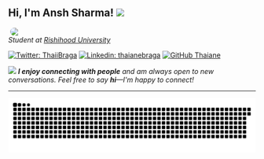 <h2> Hi, I'm Ansh Sharma! <img src="https://media.giphy.com/media/mGcNjsfWAjY5AEZNw6/giphy.gif" width="50"></h2>
<img align='right' src="https://user-images.githubusercontent.com/74038190/212284136-03988914-d899-44b4-b1d9-4eeccf656e44.gif" width="500" style="border-radius: 12px">
<p><em>Student at <a href="http://www.unb.br">Rishihood University</a>
</em></p>

[![Twitter: ThaiiBraga](https://img.shields.io/twitter/follow/An_s_h?style=social)](https://x.com/Anshsha_45)
[![Linkedin: thaianebraga](https://img.shields.io/badge/-ansh-blue?style=flat-square&logo=Linkedin&logoColor=white&link=https://www.linkedin.com/in/thaianebraga/)](https://www.linkedin.com/in/ansh-sharma-1090b7323/)
[![GitHub Thaiane](https://img.shields.io/github/followers/Anshsharma4552?label=follow&style=social)](https://https://github.com/Anshsharma4552)


<img src="https://media.giphy.com/media/LnQjpWaON8nhr21vNW/giphy.gif" width="60"> <em><b>I enjoy connecting with people</b> and am always open to new conversations. Feel free to say <b>hi</b>—I'm happy to connect!</em>

---

<!---
Anshsharma4552/Anshsharma4552 is a ✨ special ✨ repository because its `README.md` (this file) appears on your GitHub profile.
You can click the Preview link to take a look at your changes.
--->
![snake gif](https://github.com/Anshsharma4552/Anshsharma4552/blob/output/github-snake-dark.svg)
